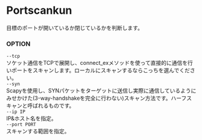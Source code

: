 # Portscankun  
目標のポートが開いているか閉じているかを判断します。  
### OPTION   
`--tcp`  
ソケット通信をTCPで展開し、connect_exメソッドを使って直接的に通信を行いポートをスキャンします。ローカルにスキャンするならこっちを選んでください。  
`--syn`  
Scapyを使用し、SYNパケットをターゲットに送信し実際に通信しているようにみせかけた(3-way-handshakeを完全に行わない)スキャン方法です。ハーフスキャンと呼ばれるものです。  
`--ip IP`  
IP&ホスト名を指定。  
`--port PORT`  
スキャンする範囲を指定。
